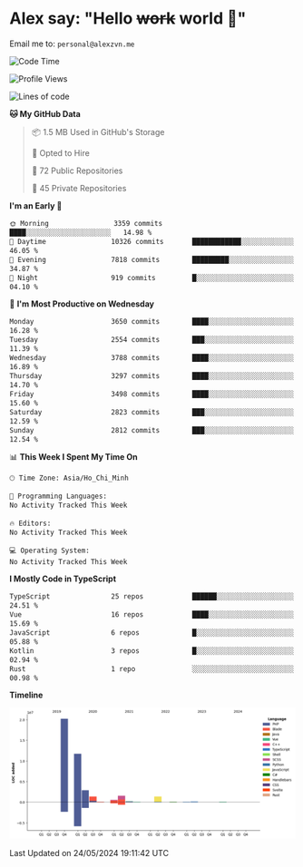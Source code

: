 # Alex say: "Hello ~~work~~ world 🐾"
Email me to: `personal@alexzvn.me`

<!--START_SECTION:waka-->
![Code Time](http://img.shields.io/badge/Code%20Time-1%2C066%20hrs%2055%20mins-blue)

![Profile Views](http://img.shields.io/badge/Profile%20Views-0-blue)

![Lines of code](https://img.shields.io/badge/From%20Hello%20World%20I%27ve%20Written-40.4%20million%20lines%20of%20code-blue)

**🐱 My GitHub Data** 

> 📦 1.5 MB Used in GitHub's Storage 
 > 
> 💼 Opted to Hire
 > 
> 📜 72 Public Repositories 
 > 
> 🔑 45 Private Repositories 
 > 
**I'm an Early 🐤** 

```text
🌞 Morning                3359 commits        ████░░░░░░░░░░░░░░░░░░░░░   14.98 % 
🌆 Daytime                10326 commits       ████████████░░░░░░░░░░░░░   46.05 % 
🌃 Evening                7818 commits        █████████░░░░░░░░░░░░░░░░   34.87 % 
🌙 Night                  919 commits         █░░░░░░░░░░░░░░░░░░░░░░░░   04.10 % 
```
📅 **I'm Most Productive on Wednesday** 

```text
Monday                   3650 commits        ████░░░░░░░░░░░░░░░░░░░░░   16.28 % 
Tuesday                  2554 commits        ███░░░░░░░░░░░░░░░░░░░░░░   11.39 % 
Wednesday                3788 commits        ████░░░░░░░░░░░░░░░░░░░░░   16.89 % 
Thursday                 3297 commits        ████░░░░░░░░░░░░░░░░░░░░░   14.70 % 
Friday                   3498 commits        ████░░░░░░░░░░░░░░░░░░░░░   15.60 % 
Saturday                 2823 commits        ███░░░░░░░░░░░░░░░░░░░░░░   12.59 % 
Sunday                   2812 commits        ███░░░░░░░░░░░░░░░░░░░░░░   12.54 % 
```


📊 **This Week I Spent My Time On** 

```text
🕑︎ Time Zone: Asia/Ho_Chi_Minh

💬 Programming Languages: 
No Activity Tracked This Week

🔥 Editors: 
No Activity Tracked This Week

💻 Operating System: 
No Activity Tracked This Week
```

**I Mostly Code in TypeScript** 

```text
TypeScript               25 repos            ██████░░░░░░░░░░░░░░░░░░░   24.51 % 
Vue                      16 repos            ████░░░░░░░░░░░░░░░░░░░░░   15.69 % 
JavaScript               6 repos             █░░░░░░░░░░░░░░░░░░░░░░░░   05.88 % 
Kotlin                   3 repos             █░░░░░░░░░░░░░░░░░░░░░░░░   02.94 % 
Rust                     1 repo              ░░░░░░░░░░░░░░░░░░░░░░░░░   00.98 % 
```



**Timeline**

![Lines of Code chart](https://raw.githubusercontent.com/alexzvn/alexzvn/main/assets/bar_graph.png)


 Last Updated on 24/05/2024 19:11:42 UTC
<!--END_SECTION:waka-->
